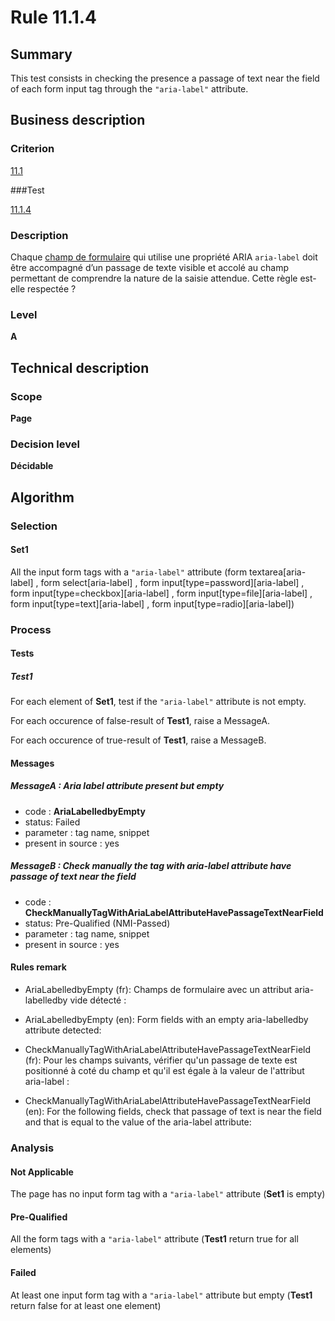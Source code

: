 # Rule 11.1.4

## Summary

This test consists in checking the presence a passage of text near the field of each form input tag through the `"aria-label"` attribute.

## Business description

### Criterion

[11.1](http://references.modernisation.gouv.fr/rgaa/criteres.html#crit-11-1)

###Test

[11.1.4](http://references.modernisation.gouv.fr/rgaa/criteres.html#test-11-1-4)

### Description

Chaque <a href="http://references.modernisation.gouv.fr/rgaa/glossaire.html#champ-de-saisie-de-formulaire">champ de formulaire</a> qui utilise une propri&eacute;t&eacute; ARIA `aria-label` doit &ecirc;tre accompagn&eacute; d’un passage de texte visible et accol&eacute; au champ permettant de comprendre la nature de la saisie attendue. Cette r&egrave;gle est-elle respect&eacute;e ?

### Level

**A**

## Technical description

### Scope

**Page**

### Decision level

**Décidable**

## Algorithm

### Selection
 
#### Set1

All the input form tags with a `"aria-label"` attribute (form textarea[aria-label] , form select[aria-label] , form input[type=password][aria-label] , form input[type=checkbox][aria-label] , form input[type=file][aria-label] , form input[type=text][aria-label] , form input[type=radio][aria-label])

### Process

#### Tests

##### Test1

For each element of **Set1**, test if the `"aria-label"` attribute is not empty.

For each occurence of false-result of **Test1**, raise a MessageA.

For each occurence of true-result of **Test1**, raise a MessageB.

#### Messages 

##### MessageA : Aria label attribute present but empty

- code : **AriaLabelledbyEmpty**
- status: Failed
- parameter : tag name, snippet
- present in source : yes

##### MessageB : Check manually the tag with aria-label attribute have passage of text near the field

- code : **CheckManuallyTagWithAriaLabelAttributeHavePassageTextNearField**
- status: Pre-Qualified (NMI-Passed)
- parameter : tag name, snippet
- present in source : yes

#### Rules remark

 * AriaLabelledbyEmpty (fr): Champs de formulaire avec un attribut aria-labelledby vide d&eacute;tect&eacute; :
 * AriaLabelledbyEmpty (en): Form fields with an empty aria-labelledby attribute detected:

 * CheckManuallyTagWithAriaLabelAttributeHavePassageTextNearField (fr): Pour les champs suivants, vérifier qu'un passage de texte est positionné à coté du champ et qu'il est égale à la valeur de l'attribut aria-label :
 * CheckManuallyTagWithAriaLabelAttributeHavePassageTextNearField (en): For the following fields, check that passage of text is near the field and that is equal to the value of the aria-label attribute:

### Analysis

#### Not Applicable

The page has no input form tag with a `"aria-label"` attribute (**Set1** is empty)

#### Pre-Qualified

All the form tags with a `"aria-label"` attribute (**Test1** return true for all elements)

#### Failed

At least one input form tag with a `"aria-label"` attribute but empty (**Test1** return false for at least one element)

